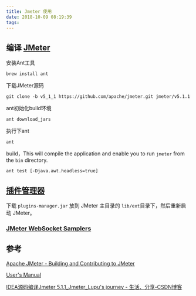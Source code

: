 ```yaml
---
title: Jmeter 使用
date: 2018-10-09 08:19:39
tags:
---
```


## 编译 [JMeter](https://github.com/apache/jmeter)

安装Ant工具

```shell
brew install ant
```



下载JMeter源码

```shell
git clone -b v5_1_1 https://github.com/apache/jmeter.git jmeter/v5.1.1
```



ant初始化build环境

```shell
ant download_jars
```

执行下ant

```shell
ant
```

build，This will compile the application and enable you to run `jmeter` from the `bin` directory.

```shell
ant test [-Djava.awt.headless=true]
```



## [插件管理器](https://jmeter-plugins.org/install/Install/)

下载 `plugins-manager.jar` 放到 JMeter 主目录的  `lib/ext`目录下，然后重新启动 JMeter。



### [JMeter WebSocket Samplers](https://bitbucket.org/pjtr/jmeter-websocket-samplers/src/master/)





## 参考

 [Apache JMeter - Building and Contributing to JMeter](https://jmeter.apache.org/building.html) 

[User's Manual](https://jmeter.apache.org/usermanual/index.html)

 [IDEA源码编译Jmeter 5.1.1_Jmeter_Lupu's journey - 生活、分享-CSDN博客](https://blog.csdn.net/u011436666/article/details/89198959) 